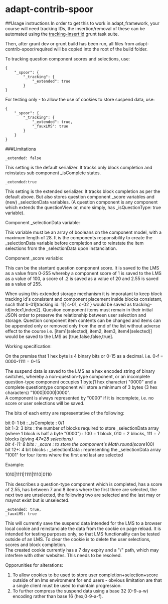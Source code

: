 adapt-contrib-spoor
===================

##Usage instructions
In order to get this to work in adapt_framework, your course will need tracking IDs, the insertion/removal of these can be automated using the <a href="https://github.com/cgkineo/adapt-grunt" target="_blank">tracking-insert:id</a> grunt task suite.

Then, after grunt dev or grunt build has been run, all files from adapt-contrib-spoor/required will be copied into the root of the build folder.

To tracking question component scores and selections, use:  
```
{
    "_spoor": {
        "_tracking": {
            "_extended": true
        }
}

```
  
For testing only - to allow the use of cookies to store suspend data, use:
```
{
    "_spoor": {
        "_tracking": {
            "_extended": true,
            "_fauxLMS": true
        }
    }
}
```

###Limitations
```
_extended: false
```
This setting is the default serializer. It tracks only block completion and reinstates sub component _isComplete states.  
  
```
_extended:true
```
This setting is the extended serializer. It tracks block completion as per the default above. But also stores question component _score variables and (new) _selectionData variables. (A question component is any component which extends the questionView or, more simply, has _isQuestionType: true variable).  
    
Component _selectionData variable:  
  
This variable must be an array of booleans on the component model, with a maximum length of 28. It is the components responsibility to create the _selectionData variable before completion and to reinstate the item selections from the _selectionData upon instanciation.  

Component _score variable:  
  
This can be the stantard question component score. It is saved to the LMS as a value from 0-255 whereby a component score of 1 is saved to the LMS as a value of 100, a score of .2 is saved as a value of 20 and 2.55 is saved as a value of 255.  
  
When using this extended storage mechanism it is imporatant to keep block tracking id's consistent and component placement inside blocks consistant, such that b-01[tracking id: 1]{ c-01, c-02 } would be saved as tracking-id[index1,index2]. Question component items must remain in their initial JSON order to preserve the relationship between user selection and storage. Question component item contents can be changed and items can be appended only or removed only from the end of the list without adverse effect to the course i.e. [item1(selected), item2, item3, item4(selected)] would be saved to the LMS as [true,false,false,true].  
  
Working specification:  
  
On the premise that 1 hex byte is 4 binary bits or 0-15 as a decimal. i.e. 0-f = 0000-1111 = 0-15   
  
The suspend data is saved to the LMS as a hex encoded string of binary switches, whereby a non-question-type component, or an incomplete question-type component occupies 1 byte(1 hex character) "0000" and a complete questiontype component will store a minimum of 3 bytes (3 hex characters) "1000|0000|0000".  
A component is always represented by "0000" if it is incomplete, i.e. no score or user selections will be saved.  
  
The bits of each entry are representative of the following:  
  
bit 0: 1 bit : _isComplete : 0/1  
bit 1-3: 3 bits : the number of blocks required to store _selectionData array (where 1 block is half a byte "0000") : 100 = 1 block, 010 = 2 blocks, 111 = 7 blocks (giving 4*7=28 selections)  
bit 4-11: 8 bits : _score : to store the component's Math.round(score*100)  
bit 12+: 4 bit blocks : _selectionData : representing the _selectionData array "1001" for four items where the first and last are selected  
  
Example:  
  
1010|1111|1111|1110|0110  
  
This describes a question-type component which is completed, has a score of 2.55, has between 7 and 8 items where the first three are selected, the next two are unselected, the following two are selected and the last may or maynot exist but is unselected.  
  
```
_extended: true,
_fauxLMS: true
```

This will currently save the suspend data intended for the LMS to a browser local cookie and reinstanciate the data from the cookie on page reload. It is intended for testing purposes only, so that LMS functionality can be tested outside of an LMS. To clear the cookie is to delete the user selections, scores and block completion.  
The created cookie currently has a 7 day expiry and a "/" path, which may interfere with other websites. This needs to be resolved.  

Opporunities for alterations:  
  
1. To allow cookies to be used to store user completion+selection+score outside of an lms environment for end users - obvious limitation are that a single client must be used to maintain progression.  
2. To further compress the suspend data using a base 32 (0-9-a-w) encoding rather than base 16 (hex,0-9-a-f).  


